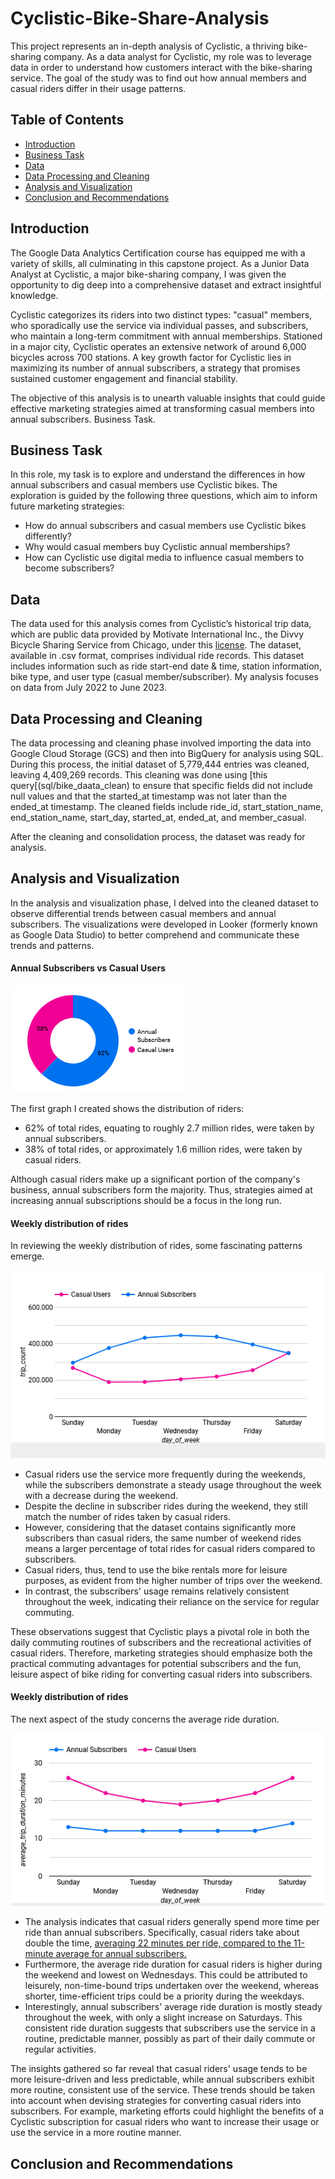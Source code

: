 # Cyclistic-Bike-Share-Analysis
This project represents an in-depth analysis of Cyclistic, a thriving bike-sharing company. As a data analyst for Cyclistic, my role was to leverage data in order to understand how customers interact with the bike-sharing service. The goal of the study was to find out how annual members and casual riders differ in their usage patterns.
## Table of Contents
- [Introduction](#introduction)
- [Business Task](#business-task)
- [Data](#data)
- [Data Processing and Cleaning](#data-processing-and-cleaning)
-  [Analysis and Visualization](#analysis-and-visualization)
-   [Conclusion and Recommendations](#conclusion-and-recommendations)

## Introduction

The Google Data Analytics Certification course has equipped me with a variety of skills, all culminating in this capstone project. As a Junior Data Analyst at Cyclistic, a major bike-sharing company, I was given the opportunity to dig deep into a comprehensive dataset and extract insightful knowledge.

Cyclistic categorizes its riders into two distinct types: "casual" members, who sporadically use the service via individual passes, and subscribers, who maintain a long-term commitment with annual memberships. Stationed in a major city, Cyclistic operates an extensive network of around 6,000 bicycles across 700 stations. A key growth factor for Cyclistic lies in maximizing its number of annual subscribers, a strategy that promises sustained customer engagement and financial stability.

The objective of this analysis is to unearth valuable insights that could guide effective marketing strategies aimed at transforming casual members into annual subscribers.
Business Task.

## Business Task
In this role, my task is to explore and understand the differences in how annual subscribers and casual members use Cyclistic bikes. The exploration is guided by the following three questions, which aim to inform future marketing strategies:
+ How do annual subscribers and casual members use Cyclistic bikes differently?
+ Why would casual members buy Cyclistic annual memberships?
+ How can Cyclistic use digital media to influence casual members to become subscribers?

## Data
The data used for this analysis comes from Cyclistic’s historical trip data, which are public data provided by Motivate International Inc., the Divvy Bicycle Sharing Service from Chicago, under this [license](https://www.divvybikes.com/data-license-agreement). The dataset, available in .csv format, comprises individual ride records. This dataset includes information such as ride start-end date & time, station information, bike type, and user type (casual member/subscriber). My analysis focuses on data from July 2022 to June 2023.

## Data Processing and Cleaning

The data processing and cleaning phase involved importing the data into Google Cloud Storage (GCS) and then into BigQuery for analysis using SQL. During this process, the initial dataset of 5,779,444 entries was cleaned, leaving 4,409,269 records. This cleaning was done using [this query[(sql/bike_daata_clean) to ensure that specific fields did not include null values and that the started_at timestamp was not later than the ended_at timestamp. The cleaned fields include ride_id, start_station_name, end_station_name, start_day, started_at, ended_at, and member_casual.

After the cleaning and consolidation process, the dataset was ready for analysis.

## Analysis and Visualization

In the analysis and visualization phase, I delved into the cleaned dataset to observe differential trends between casual members and annual subscribers. The visualizations were developed in Looker (formerly known as Google Data Studio) to better comprehend and communicate these trends and patterns.

#### Annual Subscribers vs Casual Users

![viz/Annual Subscribers vs Casual Users.png](https://github.com/mkj89/Cyclistic-Bike-Share-Analysis/blob/main/viz/Annual%20Subscribers%20vs%20Casual%20Users.png)

The first graph I created shows the distribution of riders:

+ 62% of total rides, equating to roughly 2.7 million rides, were taken by annual subscribers.
+ 38% of total rides, or approximately 1.6 million rides, were taken by casual riders.

Although casual riders make up a significant portion of the company's business, annual subscribers form the majority. 
Thus, strategies aimed at increasing annual subscriptions should be a focus in the long run.

#### Weekly distribution of rides
In reviewing the weekly distribution of rides, some fascinating patterns emerge.

![viz/Weekly distribution of rides.png](https://github.com/mkj89/Cyclistic-Bike-Share-Analysis/blob/main/viz/Weekly%20distribution%20trips.png)
+ Casual riders use the service more frequently during the weekends, while the subscribers demonstrate a steady usage throughout the week with a decrease during the weekend.
+ Despite the decline in subscriber rides during the weekend, they still match the number of rides taken by casual riders. 
+ However, considering that the dataset contains significantly more subscribers than casual riders, the same number of weekend rides means a larger percentage of total rides for casual riders compared to subscribers.
+ Casual riders, thus, tend to use the bike rentals more for leisure purposes, as evident from the higher number of trips over the weekend. 
+ In contrast, the subscribers' usage remains relatively consistent throughout the week, indicating their reliance on the service for regular commuting.

These observations suggest that Cyclistic plays a pivotal role in both the daily commuting routines of subscribers and the recreational activities of casual riders. 
Therefore, marketing strategies should emphasize both the practical commuting advantages for potential subscribers and the fun, leisure aspect of bike riding for converting casual riders into subscribers. 

#### Weekly distribution of rides

The next aspect of the study concerns the average ride duration.

![Trip duration during the week](https://github.com/mkj89/Cyclistic-Bike-Share-Analysis/blob/main/viz/Trip%20duration%20week%20day.png)

+ The analysis indicates that casual riders generally spend more time per ride than annual subscribers. Specifically, casual riders take about double the time, [averaging 22 minutes per ride, compared to the 11-minute average for annual subscribers.](https://github.com/mkj89/Cyclistic-Bike-Share-Analysis/blob/main/viz/Trip%20duration.png)
+ Furthermore, the average ride duration for casual riders is higher during the weekend and lowest on Wednesdays. This could be attributed to leisurely, non-time-bound trips undertaken over the weekend, whereas shorter, time-efficient trips could be a priority during the weekdays.
+ Interestingly, annual subscribers' average ride duration is mostly steady throughout the week, with only a slight increase on Saturdays. This consistent ride duration suggests that subscribers use the service in a routine, predictable manner, possibly as part of their daily commute or regular activities.

The insights gathered so far reveal that casual riders' usage tends to be more leisure-driven and less predictable, while annual subscribers exhibit more routine, consistent use of the service. These trends should be taken into account when devising strategies for converting casual riders into subscribers. For example, marketing efforts could highlight the benefits of a Cyclistic subscription for casual riders who want to increase their usage or use the service in a more routine manner.

## Conclusion and Recommendations
